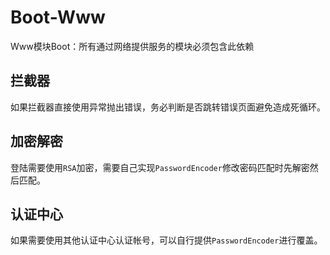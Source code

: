 # Boot-Www

Www模块Boot：所有通过网络提供服务的模块必须包含此依赖

## 拦截器

如果拦截器直接使用异常抛出错误，务必判断是否跳转错误页面避免造成死循环。

## 加密解密

登陆需要使用`RSA`加密，需要自己实现`PasswordEncoder`修改密码匹配时先解密然后匹配。

## 认证中心

如果需要使用其他认证中心认证帐号，可以自行提供`PasswordEncoder`进行覆盖。
